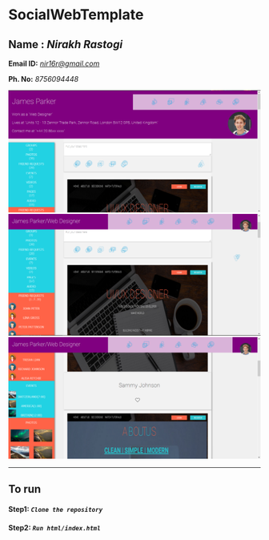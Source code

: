 # SocialWebTemplate

**Name :**  *Nirakh Rastogi*
-------------------------------------
**Email ID:** *nir16r@gmail.com*

**Ph. No:** *8756094448*

![](/SocialWebTemplate/images/Website1.png)
![](/SocialWebTemplate/images/Website2.png)
![](/SocialWebTemplate/images/Website3.png)

----------------------------------
## To run
#### **Step1:** *`Clone the repository`*
#### **Step2:** *`Run html/index.html`*
